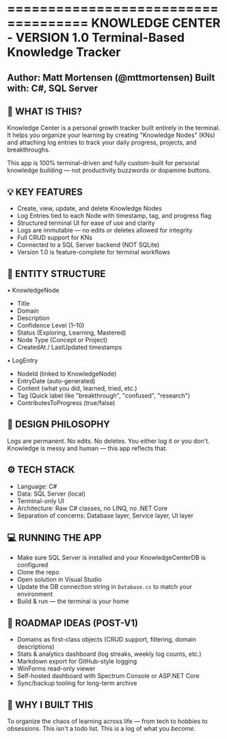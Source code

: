 ﻿====================================
  KNOWLEDGE CENTER - VERSION 1.0
  Terminal-Based Knowledge Tracker
====================================

Author: Matt Mortensen (@mttmortensen)
Built with: C#, SQL Server
-------------------------------

🎯 WHAT IS THIS?
----------------
Knowledge Center is a personal growth tracker built entirely in the terminal.
It helps you organize your learning by creating "Knowledge Nodes" (KNs) and attaching log entries to track your daily progress, projects, and breakthroughs.

This app is 100% terminal-driven and fully custom-built for personal knowledge building — not productivity buzzwords or dopamine buttons.

💡 KEY FEATURES
---------------
- Create, view, update, and delete Knowledge Nodes
- Log Entries tied to each Node with timestamp, tag, and progress flag
- Structured terminal UI for ease of use and clarity
- Logs are immutable — no edits or deletes allowed for integrity
- Full CRUD support for KNs
- Connected to a SQL Server backend (NOT SQLite)
- Version 1.0 is feature-complete for terminal workflows

🧱 ENTITY STRUCTURE
-------------------
• KnowledgeNode
  - Title
  - Domain
  - Description
  - Confidence Level (1–10)
  - Status (Exploring, Learning, Mastered)
  - Node Type (Concept or Project)
  - CreatedAt / LastUpdated timestamps

• LogEntry
  - NodeId (linked to KnowledgeNode)
  - EntryDate (auto-generated)
  - Content (what you did, learned, tried, etc.)
  - Tag (Quick label like "breakthrough", "confused", "research")
  - ContributesToProgress (true/false)

🚫 DESIGN PHILOSOPHY
---------------------
Logs are permanent. No edits. No deletes. You either log it or you don't.
Knowledge is messy and human — this app reflects that.

⚙️ TECH STACK
-------------
- Language: C#
- Data: SQL Server (local)
- Terminal-only UI
- Architecture: Raw C# classes, no LINQ, no .NET Core
- Separation of concerns: Database layer, Service layer, UI layer

💻 RUNNING THE APP
-------------------
- Make sure SQL Server is installed and your KnowledgeCenterDB is configured
- Clone the repo
- Open solution in Visual Studio
- Update the DB connection string in `Database.cs` to match your environment
- Build & run — the terminal is your home

🚀 ROADMAP IDEAS (POST-V1)
---------------------------
- Domains as first-class objects (CRUD support, filtering, domain descriptions)
- Stats & analytics dashboard (log streaks, weekly log counts, etc.)
- Markdown export for GitHub-style logging
- WinForms read-only viewer
- Self-hosted dashboard with Spectrum Console or ASP.NET Core
- Sync/backup tooling for long-term archive

🧠 WHY I BUILT THIS
--------------------
To organize the chaos of learning across life — from tech to hobbies to obsessions.
This isn't a todo list. This is a log of what you *become*.

